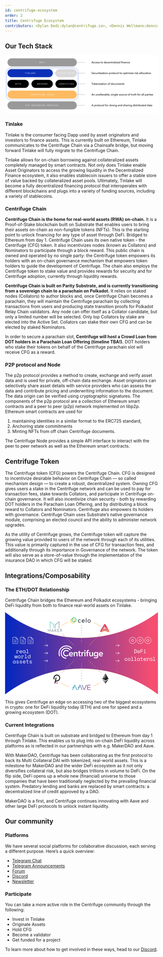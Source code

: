 ```yaml
---
id: centrifuge-ecosystem
order: 2
title: Centrifuge Ecosystem
contributors: <Dylan Dedi:dylan@centrifuge.io>, <Dennis Wellmann:dennis@centrifuge.io>
---
```


## Our Tech Stack

![](./images/centrifuge_tech_stack.png)

### Tinlake

Tinlake is the consumer facing Dapp used by asset originators and investors to finance assets. This is currently built on Ethereum, Tinlake communicates to the Centrifuge Chain via a Chainsafe bridge, but moving forward Tinlake will fully migrate to the Centrifuge Chain.

Tinlake allows for on-chain borrowing against collateralized assets completely managed by smart contracts. Not only does Tinlake enable Asset Originators to access the growing liquidity in the Decentralized Finance ecosystem, it also enables stablecoin issuers to offer a stable store of value backed by collateralized asset pools. Ultimately, Tinlake will become a fully decentralized financing protocol that interoperates with different blockchains and plugs into a variety of funding sources, including a variety of stablecoins.

### Centrifuge Chain

**Centrifuge Chain is the home for real-world assets (RWA) on-chain.** It is a Proof-of-Stake blockchain built on Substrate that enables users to bring their assets on-chain as non-fungible tokens (NFTs). This is the starting point to unlock financing for any type of asset through DeFi. Bridged to Ethereum from day 1.
Centrifuge Chain uses its own native token - the Centrifuge (CFG) token. It also incentivizes nodes (known as Collators) and Nominators to participate through a block reward. This public chain is owned and operated by no single party: the Centrifuge token empowers its holders with an on-chain governance mechanism that empowers token holders to guide the development of Centrifuge. The chain also employs the Centrifuge token to stake value and provides rewards for security and for Centrifuge adoption, currently through liquidity rewards.

**Centrifuge Chain is built on Parity Substrate, and is currently transitioning from a sovereign chain to a parachain on Polkadot.** It relies on staked nodes (Collators) to author blocks and, once Centrifuge Chain becomes a parachain, they will maintain the Centrifuge parachain by collecting transactions from users and producing state transition proofs for Polkadot Relay Chain validators. Any node can offer itself as a Collator candidate, but only a limited number will be selected. Only top Collators by stake are elected into the Active Set. Collators can stake their own CFG and can be elected by staked Nominators.

In order to secure a parachain slot, **Centrifuge will host a Crowd Loan from DOT holders in a Parachain Loan Offering (timeline TBA!).** DOT holders who stake their tokens on behalf of the Centrifuge parachain slot will receive CFG as a reward.

### P2P protocol and Node

The p2p protocol provides a method to create, exchange and verify asset data and is used for private, off-chain data exchange. Asset originators can selectively share asset details with service providers who can assess the data and contribute pricing and underwriting information to the document. The data origin can be verified using cryptographic signatures. The components of the p2p protocol are a collection of Ethereum smart contracts and a peer to peer (p2p) network implemented on libp2p. Ethereum smart contracts are used for

1.  maintaining identities in a similar format to the ERC725 standard,
2.  Anchoring state commitments
3.  Minting NFTs from off chain Centrifuge documents.

The Centrifuge Node provides a simple API interface to interact with the peer to peer network as well as the Ethereum smart contracts.

## Centrifuge Token

The Centrifuge token (CFG) powers the Centrifuge Chain. CFG is designed to incentivize desirable behavior on Centrifuge Chain — so called mechanism design — to create a robust, decentralized system. Owning CFG gives users a stake in the Centrifuge network and can be used to pay for transaction fees, stake towards Collators, and participate in Centrifuge on-chain governance. It will also incentivize chain security - both by rewarding DOT holders in the Parachain Loan Offering, and by distributing a block reward to Collators and Nominators.
Centrifuge also empowers its holders with governance. Centrifuge Chain uses Substrate’s native governance module, comprising an elected council and the ability to administer network upgrades.

As the utility of Centrifuge grows, the Centrifuge token will capture the growing value provided to users of the network through each of its utilities. This value is primarily captured in the use of CFG for transaction fees, and additionally through its importance in Governance of the network. The token will also serve as a store-of-value through the implementation of the insurance DAO in which CFG will be staked.

## Integrations/Composability

### The ETH/DOT Relationship

Centrifuge Chain bridges the Ethereum and Polkadot ecosystems - bringing DeFi liquidity from both to finance real-world assets on Tinlake.

![](./images/centrifuge_ecosystem.png)

This gives Centrifuge an edge on accessing two of the biggest ecosystems in crypto: one for DeFi liquidity today (ETH) and one for speed and a growing ecosystem (DOT).

### Current Integrations

Centrifuge Chain is built on substrate and bridged to Ethereum from day 1 through Tinlake. This enables us to plug into on-chain DeFi liquidity across platforms as is reflected in our partnerships with e.g. MakerDAO and Aave.

With MakerDAO, Centrifuge has been collaborating as the first protocol to back its Multi Collateral DAI with tokenized, real-world assets. This is a milestone for MakerDAO and the wider DeFi ecosystem as it not only diversifies collateral risk, but also bridges trillions in volume to DeFi. On the flip side, DeFi opens up a whole new (financial) universe to those companies that have been traditionally neglected by the prevailing financial system. Predatory lending and banks are replaced by smart contracts: a decentralized line of credit approved by a DAO.

MakerDAO is a first, and Centrifuge continues innovating with Aave and other large DeFi protocols to unlock instant liquidity.

## Our community

### Platforms

We have several social platforms for collaborative discussion, each serving a different purpose. Here’s a quick overview:

- [Telegram Chat](http://t.me/centrifuge_chat)
- [Telegram Announcements](http://t.me/centrifuge)
- [Forum](https://gov.centrifuge.io/)
- [Discord](https://discord.gg/yEzyUq5gxF)
- [Newsletter](https://centrifuge.io/newsletter/)

### Participate

You can take a more active role in the Centrifuge community through the following:

- Invest in Tinlake
- Originate Assets
- Hold CFG
- Become a validator
- Get funded for a project

To learn more about how to get involved in these ways, head to our [Discord](https://discord.gg/yEzyUq5gxF).
